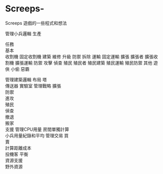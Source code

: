 # Screeps-
Screeps 遊戲的一些程式和想法

管理小兵邏輯
	生產	

任務	
基本	
收割機	固定收割機	建築	維修	升級	防禦	拆除	運輸	固定運輸
擴張
擴張者	擴張收割機	擴張運輸	防禦	攻擊	偵查
殖民
殖民者	殖民建築	殖民運輸	殖民防禦
其他
遊俠	小偷	惡霸	

管理建築邏輯
布局
塔	
傳送器	
實驗室
管理戰略
擴張	
防禦	
進攻	
殖民	
偵查	
撤退	
搬家	
支援
管理CPU用量
房間單獨計算	
小兵用量紀錄和平均
管理交易
買	
賣	
計算距離成本	
投機客	
平衡	
資源支援	
野外資源
